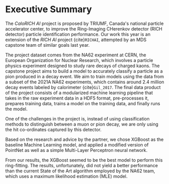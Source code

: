 # Executive Summary

The *CaloRICH AI* project is proposed by TRIUMF, Canada's national particle accelerator center, to improve the Ring-Imaging CHerenkov detector (RICH detector) particle identification performance. Our work this year is an extension of the *RICH AI* project {cite}`RICHAI`, attempted by an MDS capstone team of similar goals last year.

The project dataset comes from the NA62 experiment at CERN, the European Organization for Nuclear Research, which involves a particle physics experiment designed to study rare decays of charged kaons. The capstone project aims to build a model to accurately classify a particle as a pion produced in a decay event. We aim to train models using the data from a subset of the 2021A NA62 experiments, which contains around 2.4 million decay events labeled by calorimeter {cite}`Gil_2017`. The final data product of the project consists of a modularized machine learning pipeline that takes in the raw experiment data in a HDF5 format, pre-processes it, prepares training data, trains a model on the training data, and finally runs the model.

One of the challenges in the project is, instead of using classification methods to distinguish between a muon or pion decay, we are only using the hit co-ordinates captured by this detector.

Based on the research and advice by the partner, we chose XGBoost as the baseline Machine Learning model, and applied a modified version of PointNet as well as a simple Multi-Layer Perceptron neural network.

From our results, the XGBoost seemed to be the best model to perform this ring-fitting. The results, unfortunately, did not yield a better performance than the current State of the Art algorithm employed by the NA62 team, which uses a maximum likelihood estimation (MLE) model.
